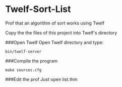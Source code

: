 # Twelf-Sort-List
Prof that an algorithm of sort works using Twelf

Copy the the files of this project into Twelf's directory

###Open Twelf
Open Twelf directory and type:
```
bin/twelf-server
```

###Compile the program
```
make sources.cfg
```
###Edit the prof
Just open list.thm
